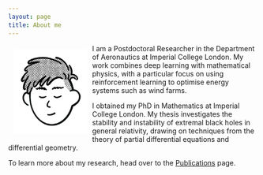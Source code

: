 ```yaml
---
layout: page
title: About me
---
```


<style>
    @media (max-width: 600px) {
        img {
            float: none !important;  /* Removes float */
            display: block !important; /* Makes the image a block element */
            margin: 0 auto !important; /* Centers the image horizontally */
            width: 40% !important; /* Ensures it takes up 40% of the viewport width */
            height: auto !important; /* Maintains aspect ratio */
        }
    }
</style>

<p>
    <img src="../picture.jpg" alt="A drawing" style="float: left; margin: 10px; width: 150px; height: auto;"> 
</p>


I am a Postdoctoral Researcher in the Department of Aeronautics at Imperial College London. 
My work combines deep learning with mathematical physics, with a particular focus on using reinforcement learning to optimise energy systems such as wind farms.

I obtained my PhD in Mathematics at Imperial College London.
My thesis investigates the stability and instability of extremal black holes in general relativity, drawing on techniques from the theory of partial differential equations and differential geometry.

To learn more about my research, head over to the [Publications](/publications) page.
